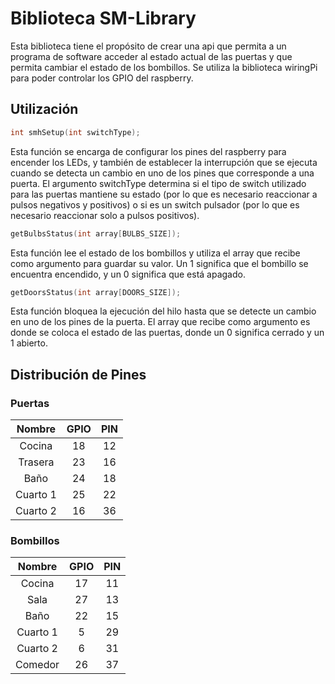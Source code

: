 # Biblioteca SM-Library
Esta biblioteca tiene el propósito de crear una api que permita a un programa de software acceder al estado actual de las puertas y que permita cambiar el estado de los bombillos. Se utiliza la biblioteca wiringPi para poder controlar los GPIO del raspberry.

## Utilización

```c
int smhSetup(int switchType);
```

Esta función se encarga de configurar los pines del raspberry para encender los LEDs, y también de establecer la interrupción que se ejecuta cuando se detecta un cambio en uno de los pines que corresponde a una puerta. El argumento switchType determina si el tipo de switch utilizado para las puertas mantiene su estado (por lo que es necesario reaccionar a pulsos negativos y positivos) o si es un switch pulsador (por lo que es necesario reaccionar solo a pulsos positivos).


```c
getBulbsStatus(int array[BULBS_SIZE]);
```

Esta función lee el estado de los bombillos y utiliza el array que recibe como argumento para guardar su valor. Un 1 significa que el bombillo se encuentra encendido, y un 0 significa que está apagado.

```c
getDoorsStatus(int array[DOORS_SIZE]);
```
Esta función bloquea la ejecución del hilo hasta que se detecte un cambio en uno de los pines de la puerta. El array que recibe como argumento es donde se coloca el estado de las puertas, donde un 0 significa cerrado y un 1 abierto.


## Distribución de Pines

### Puertas
| Nombre | GPIO | PIN | 
| :---: | :---: | :---: | 
| Cocina | 18 | 12 |
| Trasera | 23 | 16 |
| Baño | 24 | 18 |
| Cuarto 1 | 25 | 22 |
| Cuarto 2 | 16 | 36 |

### Bombillos
| Nombre | GPIO | PIN | 
| :---: | :---: | :---: | 
| Cocina | 17 | 11 |
| Sala | 27 | 13 |
| Baño | 22 | 15 |
| Cuarto 1 | 5 | 29 |
| Cuarto 2 | 6 | 31 |
| Comedor | 26 | 37 |
